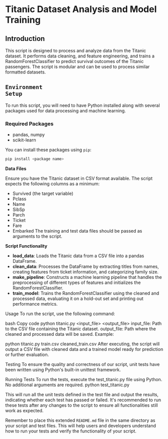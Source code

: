 # Titanic Dataset Analysis and Model Training

## Introduction
This script is designed to process and analyze data from the Titanic dataset. It performs data cleaning, and feature engineering, and trains a RandomForestClassifier to predict survival outcomes of the Titanic passengers. The script is modular and can be used to process similar formatted datasets.

## <code style="color : name_color">Environment Setup</code>
To run this script, you will need to have Python installed along with several packages used for data processing and machine learning.

### Required Packages
- pandas, numpy
- scikit-learn

You can install these packages using `pip`:

```bash
pip install <package name>
```

<b>Data Files</b>

Ensure you have the Titanic dataset in CSV format available. The script expects the following columns as a minimum:
  - Survived (the target variable)
  - Pclass
  - Name
  - SibSp
  - Parch
  - Ticket
  - Fare
  - Embarked
The training and test data files should be passed as arguments to the script.

<b>Script Functionality</b>
  - <b>load_data</b>: Loads the Titanic data from a CSV file into a pandas DataFrame.
  - <b>clean_data</b>: Processes the DataFrame by extracting titles from names, creating features from ticket information, and categorizing family size.
  - <b>make_pipeline</b>: Constructs a machine learning pipeline that handles the preprocessing of different types of features and initializes the RandomForestClassifier.
  - <b>train_model</b>: Trains the RandomForestClassifier using the cleaned and processed data, evaluating it on a hold-out set and printing out performance metrics.

Usage
To run the script, use the following command:

bash
Copy code
python titanic.py <input_file> <output_file>
input_file: Path to the CSV file containing the Titanic dataset.
output_file: Path where the cleaned and processed data will be saved.
Example:

python titanic.py train.csv cleaned_train.csv
After executing, the script will output a CSV file with cleaned data and a trained model ready for prediction or further evaluation.

Testing
To ensure the quality and correctness of our script, unit tests have been written using Python's built-in unittest framework.

Running Tests
To run the tests, execute the test_titanic.py file using Python. No additional arguments are required.
python test_titanic.py

This will run all the unit tests defined in the test file and output the results, indicating whether each test has passed or failed. It's recommended to run these tests after any changes to the script to ensure all functionalities still work as expected.


Remember to place this extended `README.md` file in the same directory as your script and test files. This will help users and developers understand how to run your tests and verify the functionality of your script.



